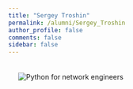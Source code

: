 ```yaml
---
title: "Sergey Troshin"
permalink: /alumni/Sergey_Troshin
author_profile: false
comments: false
sidebar: false
---
```


<div style="padding: 20px;">
  <img src="https://raw.githubusercontent.com/pyneng/pyneng.github.io/master/alumni/Sergey_Troshin.png" alt="Python for network engineers">
</div>

